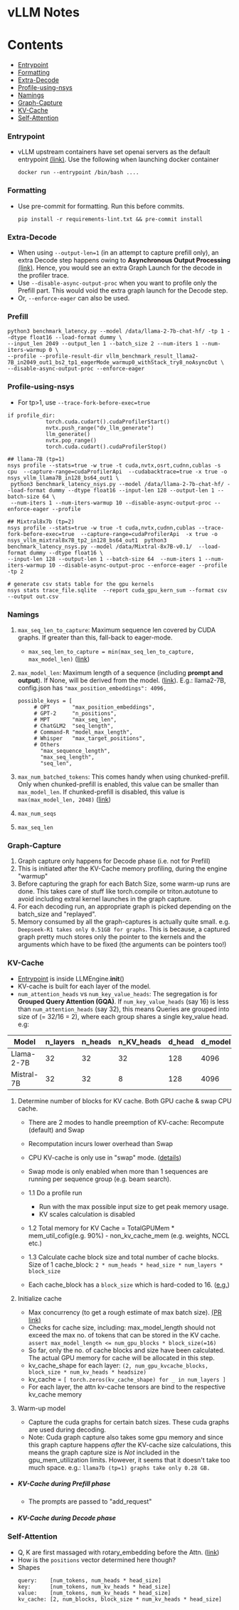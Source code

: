# vLLM Notes


# Contents
 - [Entrypoint](#Entrypoint) 
 - [Formatting](#Formatting)
 - [Extra-Decode](#Extra-Decode)
 - [Profile-using-nsys](#Profile-using-nsys)
 - [Namings](#Namings)
 - [Graph-Capture](#Graph-Capture)
 - [KV-Cache](#KV-Cache)
 - [Self-Attention](#Self-Attention)



### Entrypoint
- vLLM upstream containers have set openai servers as the default entrypoint [(link)](https://github.com/vllm-project/vllm/blob/bc1bdecebf76cca0dfafe4924d529b30c8a24795/Dockerfile#L278). Use the following when launching docker container
  ```
  docker run --entrypoint /bin/bash ....
  ```

### Formatting
- Use pre-commit for formatting. Run this before commits.
    ```
    pip install -r requirements-lint.txt && pre-commit install
    ```
### Extra-Decode
- When using `--output-len=1` (in an attempt to capture prefill only), an extra Decode step happens owing to **Asynchronous Output Processing** [(link)]([url](https://blog.vllm.ai/2024/09/05/perf-update.html)). Hence, you would see an extra Graph Launch for the decode in the profiler trace.
- Use `--disable-async-output-proc` when you want to profile only the Prefill part. This would void the extra graph launch for the Decode step.
- Or, `--enforce-eager` can also be used.

### Prefill
```
python3 benchmark_latency.py --model /data/llama-2-7b-chat-hf/ -tp 1 --dtype float16 --load-format dummy \
--input_len 2049 --output_len 1 --batch_size 2 --num-iters 1 --num-iters-warmup 0 \
--profile --profile-result-dir vllm_benchmark_result_llama2-7B_in2049_out1_bs2_tp1_eagerMode_warmup0_withStack_try8_noAsyncOut \
--disable-async-output-proc --enforce-eager
```

### Profile-using-nsys
- For tp>1, use `--trace-fork-before-exec=true`
```
if profile_dir:
            torch.cuda.cudart().cudaProfilerStart()
            nvtx.push_range("dv_llm_generate")
            llm_generate()
            nvtx.pop_range()
            torch.cuda.cudart().cudaProfilerStop()
```
```
## llama-7B (tp=1)
nsys profile --stats=true -w true -t cuda,nvtx,osrt,cudnn,cublas -s cpu  --capture-range=cudaProfilerApi  --cudabacktrace=true -x true -o nsys_vllm_llama7B_in128_bs64_out1 \
 python3 benchmark_latency_nsys.py --model /data/llama-2-7b-chat-hf/ --load-format dummy --dtype float16 --input-len 128 --output-len 1 --batch-size 64 \
 --num-iters 1 --num-iters-warmup 10 --disable-async-output-proc --enforce-eager --profile
```
```
## Mixtral8x7b (tp=2)
nsys profile --stats=true -w true -t cuda,nvtx,cudnn,cublas --trace-fork-before-exec=true  --capture-range=cudaProfilerApi  -x true -o nsys_vllm_mixtral8x7B_tp2_in128_bs64_out1  python3 benchmark_latency_nsys.py --model /data/Mixtral-8x7B-v0.1/  --load-format dummy --dtype float16 \
--input-len 128 --output-len 1 --batch-size 64  --num-iters 1 --num-iters-warmup 10 --disable-async-output-proc --enforce-eager --profile -tp 2

```
```
# generate csv stats table for the gpu kernels
nsys stats trace_file.sqlite  --report cuda_gpu_kern_sum --format csv --output out.csv
```

### Namings

1. `max_seq_len_to_capture`: Maximum sequence len covered by CUDA graphs. If greater than this, fall-back to eager-mode.
   - `max_seq_len_to_capture = min(max_seq_len_to_capture, max_model_len)` ([link](https://github.com/vllm-project/vllm/blob/d84cef76eb9e16190cfdd97ae24511c8c819f179/vllm/config.py#L635))
3. `max_model_len`: Maximum length of a sequence (including **prompt and output**). If None, will be derived from the model. ([link](https://github.com/vllm-project/vllm/blob/d84cef76eb9e16190cfdd97ae24511c8c819f179/vllm/config.py#L2410)). E.g.: llama2-7B, config.json has `"max_position_embeddings": 4096,`
      ```
      possible_keys = [
           # OPT       "max_position_embeddings", 
           # GPT-2     "n_positions",
           # MPT       "max_seq_len",
           # ChatGLM2  "seq_length",
           # Command-R "model_max_length",
           # Whisper   "max_target_positions",
           # Others
             "max_sequence_length",
             "max_seq_length",
             "seq_len",
      ```
    
5. `max_num_batched_tokens`:  This comes handy when using chunked-prefill. Only when chunked-prefill is enabled, this value can be smaller than `max_model_len`. If chunked-prefill is disabled, this value is `max(max_model_len, 2048)` ([link](https://github.com/vllm-project/vllm/blob/d84cef76eb9e16190cfdd97ae24511c8c819f179/vllm/config.py#L1546))
6. `max_num_seqs`
7. `max_seq_len`

### Graph-Capture
1. Graph capture only happens for Decode phase (i.e. not for Prefill)
2. This is initiated after the KV-Cache memory profiling, during the engine "warmup"
3. Before capturing the graph for each Batch Size, some warm-up runs are done. This takes care of stuff like torch.compile or triton.autotune to avoid including extral kernel launches in the graph capture.
4. For each decoding run, an appropriate graph is picked depending on the batch_size and "replayed".
5. Memory consumed by all the graph-captures is actually quite small. e.g. `Deepseek-R1 takes only 0.51GB for graphs`. This is because, a captured graph pretty much stores only the pointer to the kernels and the arguments which have to be fixed (the arguments can be pointers too!)

### KV-Cache

- [Entrypoint]([url](https://github.com/vllm-project/vllm/blob/d374f04a337dbd4aab31484b6fa2d4a5f20c2116/vllm/engine/llm_engine.py#L277)) is inside LLMEngine.__init__() 
- KV-cache is built for each layer of the model.
- `num_attention_heads` vs `num_key_value_heads`: The segregation is for **Grouped Query Attention (GQA)**. If `num_key_value_heads` (say 16) is less than `num_attention_heads` (say 32), this means Queries are grouped into size of (= 32/16 = 2), where each group shares a single key_value head. e.g:

| Model | n_layers    | n_heads | n_KV_heads | d_head | d_model | Attention |
| ----- | ----------- | ------- | ---------- | ------ | ------- | --------- |
| Llama-2-7B  | 32      | 32         | 32     | 128     | 4096      | MHA |
|Mistral-7B	  | 32	     | 32	        | 8     	| 128    	| 4096     	| GQA |
   
1. Determine number of blocks for KV cache. Both GPU cache & swap CPU cache.
    - There are 2 modes to handle preemption of KV-cache: Recompute (default) and Swap
    - Recomputation incurs lower overhead than Swap
    - CPU KV-cache is only use in "swap" mode. ([details]([url](https://github.com/vllm-project/vllm/issues/2853#issuecomment-1943920316)))
    - Swap mode is only enabled when more than 1 sequences are running per sequence group (e.g. beam search).
  

    - 1.1 Do a profile run
       - Run with the max possible input size to get peak memory usage.
       - KV scales calculation is disabled
    - 1.2 Total memory for KV Cache = TotalGPUMem * mem_util_cofig(e.g. 90%)  -  non_kv_cache_mem (e.g. weights, NCCL etc.)
    - 1.3 Calculate cache block size and total number of cache blocks. Size of 1 cache_block: `2 * num_heads * head_size * num_layers * block_size`
    - Each cache_block has a `block_size` which is hard-coded to 16. ([e.g.](https://github.com/vllm-project/vllm/blob/ce20124671cf4580627089e02f391cc95747939f/vllm/platforms/cuda.py#L145))
  
2. Initialize cache
   - Max concurrency (to get a rough estimate of max batch size). [(PR link)](https://github.com/vllm-project/vllm/pull/8831)
   - Checks for cache size, including: max_model_length should not exceed the max no. of tokens that can be stored in the KV cache. `assert max_model_length <= num_gpu_blocks * block_size(=16)`
   - So far, only the no. of cache blocks and size have been calculated. The actual GPU memory for cache will be allocated in this step.
   - kv_cache_shape for each layer: `(2, num_gpu_kvcache_blocks, block_size * num_kv_heads * headsize)`
   - kv_cache = `[ torch.zeros(kv_cache_shape) for _ in num_layers ]`
   - For each layer, the attn kv-cache tensors are bind to the respective kv_cache memory
  
3. Warm-up model
   - Capture the cuda graphs for certain batch sizes. These cuda graphs are used during decoding.
   - Note: Cuda graph capture also takes some gpu memory and since this graph capture happens _after_ the KV-cache size calculations, this means the graph capture size is _Not_ included in the gpu_mem_utilization limits. However, it seems that it doesn't take too much space. e.g.: `llama7b (tp=1) graphs take only 0.28 GB.`
 
- ##### KV-Cache during Prefill phase
    - The prompts are passed to "add_request"
- ##### KV-Cache during Decode phase

### Self-Attention
- Q, K are first massaged with rotary_embedding before the Attn. ([link]([url](https://github.com/vllm-project/vllm/blob/fd8e055ffba508e094cd1793e49bbdc5e53b7266/vllm/model_executor/models/llama.py#L203)))
- How is the `positions` vector determined here though?
- Shapes
  ```
  query:    [num_tokens, num_heads * head_size]
  key:      [num_tokens, num_kv_heads * head_size]
  value:    [num_tokens, num_kv_heads * head_size]
  kv_cache: [2, num_blocks, block_size * num_kv_heads * head_size]
  ```
